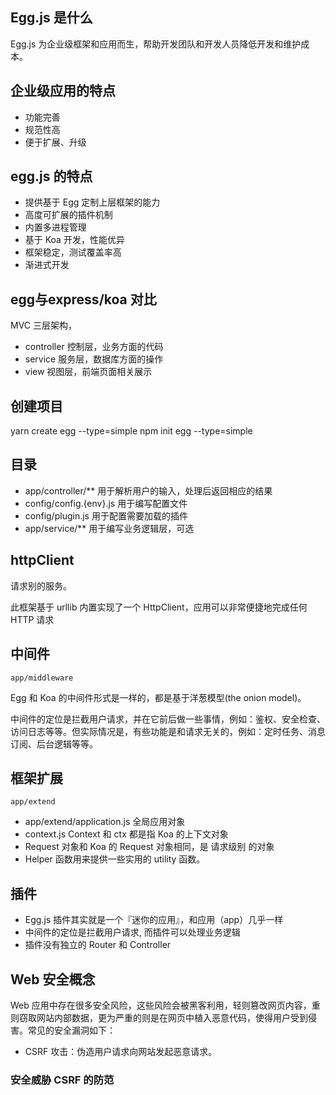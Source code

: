 ## Egg.js 是什么
Egg.js 为企业级框架和应用而生，帮助开发团队和开发人员降低开发和维护成本。

## 企业级应用的特点
- 功能完善
- 规范性高
- 便于扩展、升级

## egg.js 的特点
- 提供基于 Egg 定制上层框架的能力
- 高度可扩展的插件机制
- 内置多进程管理
- 基于 Koa 开发，性能优异
- 框架稳定，测试覆盖率高
- 渐进式开发

## egg与express/koa 对比
MVC 三层架构，
- controller 控制层，业务方面的代码
- service 服务层，数据库方面的操作
- view 视图层，前端页面相关展示

## 创建项目
yarn create egg --type=simple
npm init egg --type=simple

## 目录
- app/controller/** 用于解析用户的输入，处理后返回相应的结果
- config/config.{env}.js 用于编写配置文件
- config/plugin.js 用于配置需要加载的插件
- app/service/** 用于编写业务逻辑层，可选

## httpClient
请求别的服务。

此框架基于 urllib 内置实现了一个 HttpClient，应用可以非常便捷地完成任何 HTTP 请求

## 中间件
`app/middleware`

Egg 和 Koa 的中间件形式是一样的，都是基于洋葱模型(the onion model)。

中间件的定位是拦截用户请求，并在它前后做一些事情，例如：鉴权、安全检查、访问日志等等。但实际情况是，有些功能是和请求无关的，例如：定时任务、消息订阅、后台逻辑等等。

## 框架扩展
`app/extend`
- app/extend/application.js 全局应用对象
- context.js Context 和 ctx 都是指 Koa 的上下文对象
- Request 对象和 Koa 的 Request 对象相同，是 请求级别 的对象
- Helper 函数用来提供一些实用的 utility 函数。

## 插件
- Egg.js 插件其实就是一个『迷你的应用』，和应用（app）几乎一样
- 中间件的定位是拦截用户请求, 而插件可以处理业务逻辑
- 插件没有独立的 Router 和 Controller

## Web 安全概念
Web 应用中存在很多安全风险，这些风险会被黑客利用，轻则篡改网页内容，重则窃取网站内部数据，更为严重的则是在网页中植入恶意代码，使得用户受到侵害。常见的安全漏洞如下：

- CSRF 攻击：伪造用户请求向网站发起恶意请求。

### 安全威胁 CSRF 的防范




